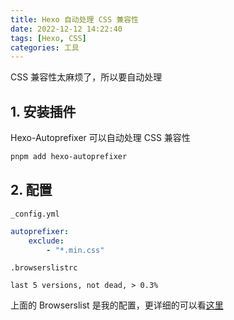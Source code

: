 ```yaml
---
title: Hexo 自动处理 CSS 兼容性
date: 2022-12-12 14:22:40
tags: [Hexo, CSS]
categories: 工具
---
```


CSS 兼容性太麻烦了，所以要自动处理

<!-- more -->

## 1. 安装插件

Hexo-Autoprefixer 可以自动处理 CSS 兼容性

```bash
pnpm add hexo-autoprefixer
```

## 2. 配置

`_config.yml`

```yaml
autoprefixer:
    exclude:
        - "*.min.css"
```

`.browserslistrc`

```browserslistrc
last 5 versions, not dead, > 0.3%
```

上面的 Browserslist 是我的配置，更详细的可以看[这里](https://github.com/browserslist/browserslist#config-file)
